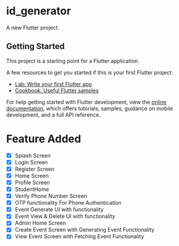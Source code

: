 # id_generator

A new Flutter project.

## Getting Started

This project is a starting point for a Flutter application.

A few resources to get you started if this is your first Flutter project:

- [Lab: Write your first Flutter app](https://docs.flutter.dev/get-started/codelab)
- [Cookbook: Useful Flutter samples](https://docs.flutter.dev/cookbook)

For help getting started with Flutter development, view the
[online documentation](https://docs.flutter.dev/), which offers tutorials,
samples, guidance on mobile development, and a full API reference.

# Feature Added 
- [X] Splash Screen
- [x] Login Screen
- [x] Register Screen
- [x] Home Screen
- [x] Profile Screen
- [x] StudentHome
- [x] Verify Phone Number Screen 
- [x] OTP functionality For Phone Authentication
- [x] Event Generate UI with functionality 
- [x] Event View & Delete UI with functionality  
- [x] Admin Home Screen
- [x] Create Event Screen with Generating Event Functionality 
- [x] View Event Screen with Fetching Event Functionality 